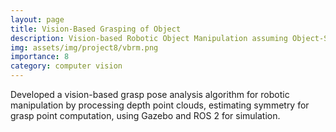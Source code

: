 ```yaml
---
layout: page
title: Vision-Based Grasping of Object
description: Vision-based Robotic Object Manipulation assuming Object-Symmetry
img: assets/img/project8/vbrm.png
importance: 8
category: computer vision
---
```


Developed a vision-based grasp pose analysis algorithm for robotic manipulation by processing depth point clouds,
estimating symmetry for grasp point computation, using Gazebo and ROS 2 for simulation.